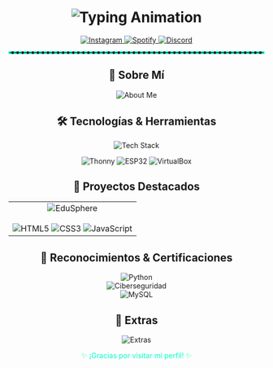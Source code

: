 <h1 align="center">
  <img src="https://readme-typing-svg.demolab.com?font=Orbitron&weight=600&size=40&duration=3000&pause=1000&color=00FFC6&center=true&vCenter=true&width=500&height=80&lines=👋+Hola,+soy+Jose+Luis+Curiel;Spartan516+✨" alt="Typing Animation" />
</h1>

<p align="center">
  <a href="https://www.instagram.com/curiel_1004/" target="_blank">
    <img src="https://img.shields.io/badge/Instagram-E4405F?style=for-the-badge&logo=instagram&logoColor=white" alt="Instagram" />
  </a>
  <a href="https://open.spotify.com/user/d6neljtusibgpuc1mdmxgeikp?si=005f14a1f201428b" target="_blank">
    <img src="https://img.shields.io/badge/Spotify-1ED760?style=for-the-badge&logo=spotify&logoColor=white" alt="Spotify" />
  </a>
  <a href="https://discord.com/users/Spartan516" target="_blank">
    <img src="https://img.shields.io/badge/Discord-5865F2?style=for-the-badge&logo=discord&logoColor=white" alt="Discord" />
  </a>
</p>

<hr style="border: 2px dashed #00FFC6;"/>

<h2 align="center">🚀 Sobre Mí</h2>

<p align="center">
  <img src="https://readme-typing-svg.demolab.com?font=Orbitron&size=20&duration=2000&color=00FFC6&center=true&vCenter=true&width=400&lines=Estudiante+de+Ingeniería+en+Sistemas+Computacionales;Amante+de+la+tecnología+y+desarrollo+de+software;Creador+de+EduSphere,+plataforma+educativa" alt="About Me" />
</p>

<h2 align="center">🛠️ Tecnologías & Herramientas</h2>

<p align="center">
  <img src="https://skillicons.dev/icons?i=html,css,js,php,python,mysql,git,github,vscode,visualstudio,androidstudio,arduino&perline=6" alt="Tech Stack" />
</p>
<p align="center">
  <img src="https://img.shields.io/badge/Thonny-Python_IDE-blue?style=for-the-badge&logo=thonny&logoColor=white" alt="Thonny" />
  <img src="https://img.shields.io/badge/ESP32-WiFi_Module-blue?style=for-the-badge&logo=espressif&logoColor=white" alt="ESP32" />
  <img src="https://img.shields.io/badge/Oracle_VirtualBox-Virtualization-orange?style=for-the-badge&logo=virtualbox&logoColor=white" alt="VirtualBox" />
</p>

<h2 align="center">💼 Proyectos Destacados</h2>

<table align="center">
  <tr>
    <td align="center" width="100%">
      <img src="https://img.shields.io/badge/EduSphere-Plataforma_Educativa-blueviolet?style=for-the-badge&logo=codepen&logoColor=white" alt="EduSphere" />
      <br/><br/>
      <img src="https://img.shields.io/badge/HTML5-E34F26?style=for-the-badge&logo=html5&logoColor=white" alt="HTML5" />
      <img src="https://img.shields.io/badge/CSS3-1572B6?style=for-the-badge&logo=css3&logoColor=white" alt="CSS3" />
      <img src="https://img.shields.io/badge/JavaScript-F7DF1E?style=for-the-badge&logo=javascript&logoColor=black" alt="JavaScript" />
    </td>
  </tr>
</table>

<h2 align="center">📜 Reconocimientos & Certificaciones</h2>

<p align="center">
  <img src="https://img.shields.io/badge/🐍_Fundamentos_de_Python_(Cisco_NetAcad)-282c34?style=for-the-badge&logo=python&logoColor=yellow" alt="Python" />
  <br/>
  <img src="https://img.shields.io/badge/🔐_Ciberseguridad_Básica_(UPT)-282c34?style=for-the-badge&logo=hackthebox&logoColor=green" alt="Ciberseguridad" />
  <br/>
  <img src="https://img.shields.io/badge/🗃️_Curso_de_Bases_de_Datos_MySQL_(UPT)-282c34?style=for-the-badge&logo=mysql&logoColor=white" alt="MySQL" />
</p>

<h2 align="center">💬 Extras</h2>

<p align="center">
  <img src="https://readme-typing-svg.demolab.com?font=Orbitron&size=18&duration=2000&color=00FFC6&center=true&vCenter=true&width=400&lines=Trabajo+en+equipo+y+colaboración;Participación+activa+en+proyectos;Enfoque+en+proyectos+funcionales;Experiencia+con+máquinas+virtuales" alt="Extras" />
</p>

<p align="center" style="color:#00FFC6;">
✨ ¡Gracias por visitar mi perfil! ✨
</p>
